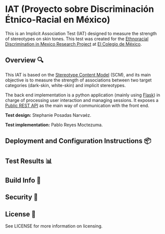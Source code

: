 # IAT (Proyecto sobre Discriminación Étnico-Racial en México)

This is an Implicit Association Test (IAT) designed to measure the strength of stereotypes on skin tones. This test was created for the [Ethnoracial Discrimination in Mexico Research Project](https://discriminacion.colmex.mx/) at [El Colegio de México](https://www.colmex.mx/en).

## Overview :mag:

This IAT is based on the [Stereotype Content Model](https://en.wikipedia.org/wiki/Stereotype_content_model) (SCM), and its main objective is to measure the strength of associations between two target categories (dark-skin, white-skin) and implicit stereotypes.

The back end implementation is a python application (mainly using [Flask](https://flask.palletsprojects.com/en/1.1.x/)) in charge of processing user interaction and managing sessions. It exposes a [Public REST API](https://en.wikipedia.org/wiki/Representational_state_transfer) as the main way of communication with the front end.

**Test design:** Stephanie Posadas Narvaéz.

**Test implementation:** Pablo Reyes Moctezuma.

## Deployment and Configuration Instructions :package:

## Test Results :bar_chart:

## Build Info :construction_worker:

## Security :police_car:

## License :page_with_curl:

See LICENSE for more information on licensing.
